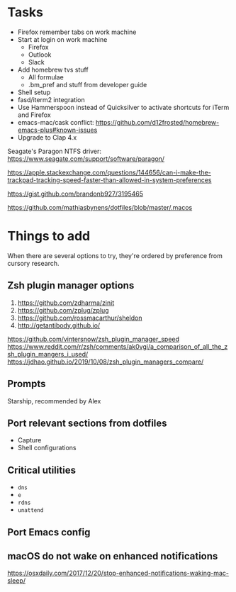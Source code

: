 # Tasks

- Firefox remember tabs on work machine
- Start at login on work machine
  - Firefox
  - Outlook
  - Slack
- Add homebrew tvs stuff
  - All formulae
  - .bm_pref and stuff from developer guide
- Shell setup
- fasd/iterm2 integration
- Use Hammerspoon instead of Quicksilver to activate shortcuts for iTerm and Firefox
- emacs-mac/cask conflict: https://github.com/d12frosted/homebrew-emacs-plus#known-issues
- Upgrade to Clap 4.x

Seagate's Paragon NTFS driver: https://www.seagate.com/support/software/paragon/

https://apple.stackexchange.com/questions/144656/can-i-make-the-trackpad-tracking-speed-faster-than-allowed-in-system-preferences

https://gist.github.com/brandonb927/3195465

https://github.com/mathiasbynens/dotfiles/blob/master/.macos

# Things to add

When there are several options to try, they're ordered by preference from cursory research.

## Zsh plugin manager options

1. https://github.com/zdharma/zinit
1. https://github.com/zplug/zplug
1. https://github.com/rossmacarthur/sheldon
1. http://getantibody.github.io/

https://github.com/vintersnow/zsh_plugin_manager_speed
https://www.reddit.com/r/zsh/comments/ak0vgi/a_comparison_of_all_the_zsh_plugin_mangers_i_used/
https://jdhao.github.io/2019/10/08/zsh_plugin_managers_compare/

## Prompts

Starship, recommended by Alex

## Port relevant sections from dotfiles

- Capture
- Shell configurations

## Critical utilities

- `dns`
- `e`
- `rdns`
- `unattend`

## Port Emacs config

## macOS do not wake on enhanced notifications

https://osxdaily.com/2017/12/20/stop-enhanced-notifications-waking-mac-sleep/
